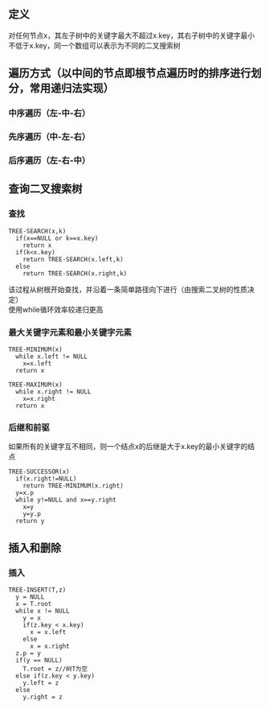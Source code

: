 ## 定义
对任何节点x，其左子树中的关键字最大不超过x.key，其右子树中的关键字最小不低于x.key，同一个数组可以表示为不同的二叉搜索树  
## 遍历方式（以中间的节点即根节点遍历时的排序进行划分，常用递归法实现）
### 中序遍历（左-中-右）
### 先序遍历（中-左-右）
### 后序遍历（左-右-中）
## 查询二叉搜索树
### 查找
```
TREE-SEARCH(x,k)
  if(x==NULL or k==x.key)
    return x
  if(k<x.key)
    return TREE-SEARCH(x.left,k)
  else
    return TREE-SEARCH(x.right,k)
```
该过程从树根开始查找，并沿着一条简单路径向下进行（由搜索二叉树的性质决定）  
使用while循环效率较递归更高  
### 最大关键字元素和最小关键字元素
```
TREE-MINIMUM(x)
  while x.left != NULL
    x=x.left
  return x
```
```
TREE-MAXIMUM(x)
  while x.right != NULL
    x=x.right
  return x
```
### 后继和前驱
如果所有的关键字互不相同，则一个结点x的后继是大于x.key的最小关键字的结点
```
TREE-SUCCESSOR(x)
  if(x.right!=NULL)
    return TREE-MINIMUM(x.right)
  y=x.p
  while y!=NULL and x==y.right
    x=y
    y=y.p
  return y
```
## 插入和删除
### 插入
```
TREE-INSERT(T,z)
  y = NULL
  x = T.root
  while x != NULL
    y = x
    if(z.key < x.key)
      x = x.left
    else
      x = x.right
  z.p = y
  if(y == NULL)
    T.root = z//树T为空
  else if(z.key < y.key)
    y.left = z
  else
    y.right = z
```
